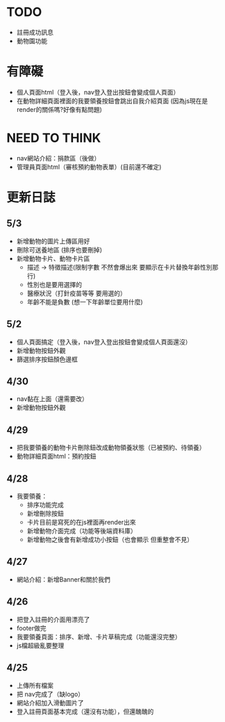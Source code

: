 # TODO
- 註冊成功訊息
- 動物園功能

# 有障礙
- 個人頁面html（登入後，nav登入登出按鈕會變成個人頁面）
- 在動物詳細頁面裡面的我要領養按鈕會跳出自我介紹頁面
    (因為js現在是render的關係嗎?好像有點問題)

# NEED TO THINK
- nav網站介紹：捐款區（後做）
- 管理員頁面html（審核預約動物表單）(目前還不確定)

# 更新日誌

## 5/3
- 新增動物的圖片上傳區用好
- 刪除可送養地區 (排序也要刪掉)
- 新增動物卡片、動物卡片區  
    - 描述 -> 特徵描述(限制字數 不然會爆出來 要顯示在卡片替換年齡性別那行)
    - 性別也是要用選擇的
    - 醫療狀況（打針疫苗等等 要用選的）
    - 年齡不能是負數 (想一下年齡單位要用什麼)

## 5/2
- 個人頁面搞定（登入後，nav登入登出按鈕會變成個人頁面還沒）
- 新增動物按鈕外觀
- 篩選排序按鈕顏色邊框

## 4/30
- nav黏在上面（還需要改）
- 新增動物按鈕外觀

## 4/29
- 把我要領養的動物卡片刪除鈕改成動物領養狀態（已被預約、待領養）
- 動物詳細頁面html：預約按鈕

## 4/28
- 我要領養：
    - 排序功能完成
    - 新增刪除按鈕
    - 卡片目前是寫死的在js裡面再render出來
    - 新增動物介面完成（功能等後端資料庫）
    - 新增動物之後會有新增成功小按鈕（也會顯示 但重整會不見）

## 4/27
- 網站介紹：新增Banner和關於我們

## 4/26
- 把登入註冊的介面用漂亮了
- footer做完
- 我要領養頁面：排序、新增、卡片草稿完成（功能還沒完整）
- js檔超級亂要整理

## 4/25
- 上傳所有檔案
- 把 nav完成了（缺logo）
- 網站介紹加入滑動圖片了
- 登入註冊頁面基本完成（還沒有功能），但還醜醜的